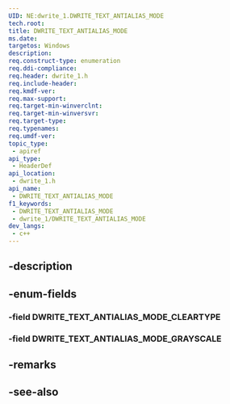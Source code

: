 ```yaml
---
UID: NE:dwrite_1.DWRITE_TEXT_ANTIALIAS_MODE
tech.root: 
title: DWRITE_TEXT_ANTIALIAS_MODE
ms.date: 
targetos: Windows
description: 
req.construct-type: enumeration
req.ddi-compliance: 
req.header: dwrite_1.h
req.include-header: 
req.kmdf-ver: 
req.max-support: 
req.target-min-winverclnt: 
req.target-min-winversvr: 
req.target-type: 
req.typenames: 
req.umdf-ver: 
topic_type:
 - apiref
api_type:
 - HeaderDef
api_location:
 - dwrite_1.h
api_name:
 - DWRITE_TEXT_ANTIALIAS_MODE
f1_keywords:
 - DWRITE_TEXT_ANTIALIAS_MODE
 - dwrite_1/DWRITE_TEXT_ANTIALIAS_MODE
dev_langs:
 - c++
---
```


## -description

## -enum-fields

### -field DWRITE_TEXT_ANTIALIAS_MODE_CLEARTYPE

### -field DWRITE_TEXT_ANTIALIAS_MODE_GRAYSCALE

## -remarks

## -see-also

